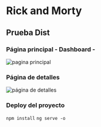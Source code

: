 # Rick and Morty
## Prueba Dist

### Página principal - Dashboard -
![pagina principal](https://i.imgur.com/STkNDc3.png)

### Página de detalles
![página de detalles](https://i.imgur.com/0iEvqaW.png)

### Deploy del proyecto
`npm install`
`ng serve -o`


